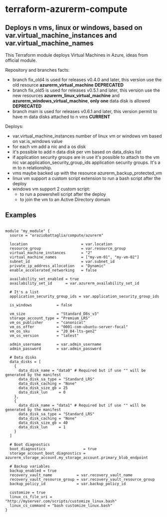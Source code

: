 # terraform-azurerm-compute

## Deploys n vms, linux or windows, based on var.virtual_machine_instances and var.virtual_machine_names

This Terraform module deploys Virtual Machines in Azure, ideas from official module.

Repository and branches facts:
 - branch fix_old4 is used for releases v0.4.0 and later, this version use the old resource **azurerm_virtual_machine** **DEPRECATED**
 - branch fix_old5 is used for releases v0.5.1 and later, this version use the new resources **azurerm_linux_virtual_machine** and **azurerm_windows_virtual_machine**, **only one** data disk is allowed **DEPRECATED**
 - branch main is used for releases v0.6.1 and later, this version permit to have m data disks attached to n vms **CURRENT**

Deploys:
 - var.virtual_machine_instances number of linux vm or windows vm based on var.is_windows value
 - for each vm add a nic and a os disk
 - it's possible to add n data disk per vm based on data_disks list
 - if application security groups are in use it's possible to attach to the vm nic var.application_security_group_ids application security groups. It's a m to n relationship.
 - vms maybe backed up with the resource azurerm_backup_protected_vm
 - linux vm support a custom script extension to run a bash script after the deploy
 - windows vm support 2 custom script:
   - to run a powershell script after the deploy
   - to join the vm to an Active Directory domain

## Examples

```hcl

module "my_module" {
  source = "oraziobattaglia/compute/azurerm"

  location                        = var.location
  resource_group                  = var.resource_group
  virtual_machine_instances       = "2"
  virtual_machine_names           = ["my-vm-01", "my-vm-02"]
  subnet_id                       = var.subnet_id
  private_ip_address_allocation   = "Dynamic"
  enable_accelerated_networking   = false

  availability_set_enabled = true
  availability_set_id      = var.azurerm_availability_set_id
  
  # It's a list
  application_security_group_ids = var.application_security_group_ids

  is_windows           = false

  vm_size              = "Standard_D8s_v3"
  storage_account_type = "Premium_LRS"
  vm_os_publisher      = "canonical"
  vm_os_offer          = "0001-com-ubuntu-server-focal"
  vm_os_sku            = "20_04-lts-gen2"
  vm_os_version        = "latest"

  admin_username       = var.admin_username
  admin_password       = var.admin_password

  # Data disks
  data_disks = [
    {
      data_disk_name = "data0" # Required but if use "" will be generated by the manifest
      data_disk_sa_type = "Standard_LRS"
      data_disk_caching = "None"
      data_disk_size_gb = 25
      data_disk_lun     = 0
    },
    {
      data_disk_name = "data1" # Required but if use "" will be generated by the manifest
      data_disk_sa_type = "Standard_LRS"
      data_disk_caching = "None"
      data_disk_size_gb = 40
      data_disk_lun     = 1
    }
  ]

  # Boot diagnostics
  boot_diagnostics                 = true
  storage_account_boot_diagnostics = azurerm_storage_account.my_storage_account.primary_blob_endpoint

  # Backup variables
  backup_enabled = true
  recovery_vault_name           = var.recovery_vault_name
  recovery_vault_resource_group = var.recovery_vault_resource_group
  backup_policy_id              = var.backup_policy_id

  customize = true
  linux_cs_file_uri = "http://myserver.com/scripts/customize_linux.bash"
  linux_cs_command = "bash customize_linux.bash"
}

```
